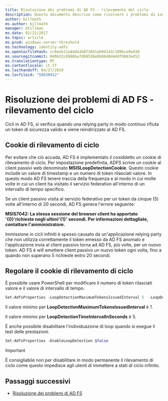 ```yaml
---
title: Risoluzione dei problemi di AD FS - rilevamento del ciclo
description: Questo documento descrive come risolvere i problemi di individuazione di loop
author: billmath
ms.author: billmath
manager: mtillman
ms.date: 02/21/2017
ms.topic: article
ms.prod: windows-server-threshold
ms.technology: identity-adfs
ms.openlocfilehash: cc8eeb11e44da3b8f26b1ab94143c189bca9ed38
ms.sourcegitcommit: 0d0b32c8986ba7db9536e0b8648d4ddf9b03e452
ms.translationtype: MT
ms.contentlocale: it-IT
ms.lasthandoff: 04/17/2019
ms.locfileid: "59830912"
---
```

# <a name="ad-fs-troubleshooting---loop-detection"></a>Risoluzione dei problemi di AD FS - rilevamento del ciclo 
 
Cicli in AD FS, si verifica quando una relying party in modo continuo rifiuta un token di sicurezza valido e viene reindirizzato al AD FS.

## <a name="loop-detection-cookie"></a>Cookie di rilevamento di ciclo
Per evitare che ciò accada, AD FS è implementato il cosiddetto un cookie di rilevamento di ciclo. Per impostazione predefinita, ADFS scrive un cookie al client passivi web denominato **MSISLoopDetectionCookie**. Questo cookie include un valore di timestamp e un numero di token rilasciati valore.  In questo modo AD FS tenere traccia della frequenza e al modo in cui molte volte in cui un client ha visitato il servizio federativo all'interno di un intervallo di tempo specifico.

Se un client passivo visita al servizio federativo per un token da cinque (5) volte all'interno di 20 secondi, AD FS genera l'errore seguente:

**MSIS7042: La stessa sessione del browser client ha apportato '{0}'richieste negli ultimi'{1}' secondi. Per informazioni dettagliate, contattare l'amministratore.**

Immissione in cicli infiniti è spesso causato da un'applicazione relying party che non utilizza correttamente il token emesso da AD FS anomalo e l'applicazione invia al client passivo torna ad AD FS, più volte, per un nuovo token.  AD FS è will emettere client passivo un nuovo token ogni volta, fino a quando non superano 5 richieste entro 20 secondi. 

## <a name="adjusting-the-loop-detection-cookie"></a>Regolare il cookie di rilevamento di ciclo
È possibile usare PowerShell per modificare il numero di token rilasciati valore e il valore di intervallo di tempo.

```powershell
Set-AdfsProperties -LoopDetectionMaximumTokensIssuedInterval 5  -LoopDetectionTimeIntervalInSeconds 20
```
Il valore minimo per **LoopDetectionMaximumTokensIssuedInterval** è 1.

Il valore minimo per **LoopDetectionTimeIntervalInSeconds** è 5.

È anche possibile disabilitare l'individuazione di loop quando si esegue il test delle prestazioni.

```powershell
Set-AdfsProperties -EnableLoopDetection $false
```

>[!IMPORTANT]
>È consigliabile non per disabilitare in modo permanente il rilevamento di ciclo come questo impedisce agli utenti di immettere a stati di ciclo infinito.


## <a name="next-steps"></a>Passaggi successivi

- [Risoluzione dei problemi di AD FS](ad-fs-tshoot-overview.md)



